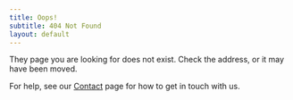 ```yaml
---
title: Oops!
subtitle: 404 Not Found
layout: default
---
```


They page you are looking for does not exist. Check the address, or it may have been moved.

For help, see our [Contact](contact.html) page for how to get in touch with us.
